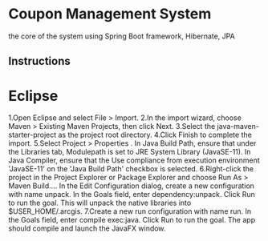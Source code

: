 # Coupon Management System
the core of the system using Spring Boot framework, Hibernate, JPA


## Instructions

# Eclipse

1.Open Eclipse and select File > Import.
2.In the import wizard, choose Maven > Existing Maven Projects, then click Next.
3.Select the java-maven-starter-project as the project root directory.
4.Click Finish to complete the import.
5.Select Project > Properties . In Java Build Path, ensure that under the Libraries tab, Modulepath is set to JRE System Library (JavaSE-11). In Java Compiler, ensure that the Use compliance from execution environment 'JavaSE-11' on the 'Java Build Path' checkbox is selected.
6.Right-click the project in the Project Explorer or Package Explorer and choose Run As > Maven Build.... In the Edit Configuration dialog, create a new configuration with name unpack. In the Goals field, enter dependency:unpack. Click Run to run the goal. This will unpack the native libraries into $USER_HOME/.arcgis.
7.Create a new run configuration with name run. In the Goals field, enter compile exec:java. Click Run to run the goal. The app should compile and launch the JavaFX window.
